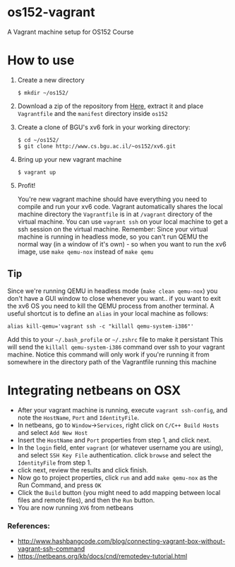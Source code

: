 # os152-vagrant
A Vagrant machine setup for OS152 Course

# How to use

1. Create a new directory

	```
	$ mkdir ~/os152/
	```

2. Download a zip of the repository from [Here](https://github.com/kensaggy/os152-vagrant/archive/master.zip), extract it and place `Vagrantfile` and the `manifest` directory inside `os152`

3. Create a clone of BGU's xv6 fork in your working directory:

	```
	$ cd ~/os152/
	$ git clone http://www.cs.bgu.ac.il/~os152/xv6.git
	```

4. Bring up your new vagrant machine

	```
	$ vagrant up
	```
	
5. Profit! 

	You're new vagrant machine should have everything you need to compile and run your xv6 code.
	Vagrant automatically shares the local machine directory the `Vagrantfile` is in at `/vagrant` directory of the virtual machine.
	You can use `vagrant ssh` on your local machine to get a ssh session on the virtual machine.
    Remember: Since your virtual machine is running in headless mode, so you can't run QEMU the normal way (in a window of it's own) - so when you want to run the xv6 image, use `make qemu-nox` instead of `make qemu`


## Tip
Since we're running QEMU in headless mode (`make clean qemu-nox`) you don't have a GUI window to close whenever you want.. if you want to exit the xv6 OS you need to kill
the QEMU process from another terminal.
A useful shortcut is to define an `alias` in your local machine as follows:

```
alias kill-qemu='vagrant ssh -c "killall qemu-system-i386"'
```
Add this to your `~/.bash_profile` or `~/.zshrc` file to make it persistant
This will send the `killall qemu-system-i386` command over ssh to your vagrant machine.
Notice this command will only work if you're running it from somewhere in the directory path of the Vagrantfile running this machine

# Integrating netbeans on OSX
 * After your vagrant machine is running, execute `vagrant ssh-config`, and note the `HostName`, `Port` and `IdentityFile`.
 * In netbeans, go to `Window`->`Services`, right click on `C/C++ Build Hosts` and select `Add New Host`
 * Insert the `HostName` and `Port` properties from step 1, and click next.
 * In the `login` field, enter `vagrant` (or whatever username you are using), and select `SSH Key File` authentication. click `browse` and select the `IdentityFile` from step 1.
 * click next, review the results and click finish.
 * Now go to project properties, click `run` and add `make qemu-nox` as the Run Command, and press `OK`
 * Click the `Build` button (you might need to add mapping between local files and remote files), and then the `Run` button.
 * You are now running `XV6` from netbeans  

### References:
 * http://www.hashbangcode.com/blog/connecting-vagrant-box-without-vagrant-ssh-command
 * https://netbeans.org/kb/docs/cnd/remotedev-tutorial.html
